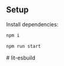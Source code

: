 ## Setup

Install dependencies:

```bash
npm i
```

```bash
npm run start
```
#   l i t - e s b u i l d  
 
